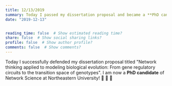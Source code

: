 ```yaml
---
title: 12/13/2019
summary: Today I passed my dissertation proposal and became a **PhD candidate** of Network Science!!!
date: "2019-12-13"


reading_time: false  # Show estimated reading time?
share: false  # Show social sharing links?
profile: false  # Show author profile?
comments: false  # Show comments?
---
```


Today I successfully defended my dissertation proposal titled "Network thinking applied to modeling biological evolution: From gene regulatory circuits to the transition space of genotypes". I am now a **PhD candidate** of Network Science at Northeastern University! :tada: :tada: :tada:
